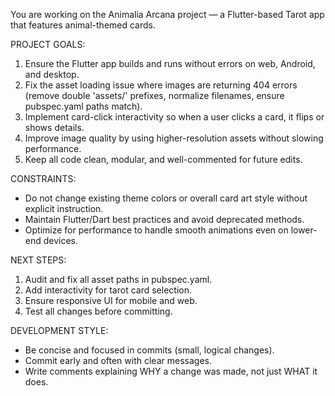 You are working on the Animalia Arcana project — a Flutter-based Tarot app that features animal-themed cards.

PROJECT GOALS:
1. Ensure the Flutter app builds and runs without errors on web, Android, and desktop.
2. Fix the asset loading issue where images are returning 404 errors (remove double 'assets/' prefixes, normalize filenames, ensure pubspec.yaml paths match).
3. Implement card-click interactivity so when a user clicks a card, it flips or shows details.
4. Improve image quality by using higher-resolution assets without slowing performance.
5. Keep all code clean, modular, and well-commented for future edits.

CONSTRAINTS:
- Do not change existing theme colors or overall card art style without explicit instruction.
- Maintain Flutter/Dart best practices and avoid deprecated methods.
- Optimize for performance to handle smooth animations even on lower-end devices.

NEXT STEPS:
1. Audit and fix all asset paths in pubspec.yaml.
2. Add interactivity for tarot card selection.
3. Ensure responsive UI for mobile and web.
4. Test all changes before committing.

DEVELOPMENT STYLE:
- Be concise and focused in commits (small, logical changes).
- Commit early and often with clear messages.
- Write comments explaining WHY a change was made, not just WHAT it does.
